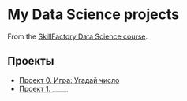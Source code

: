 # My Data Science projects

From the [SkillFactory Data Science course](https://skillfactory.ru/data-scientist).

## Проекты

* [Проект 0. Игра: Угадай число](https://github.com/Ozimushka/sf_data_science/tree/main/project_0)
* [Проект 1. _____](______)
